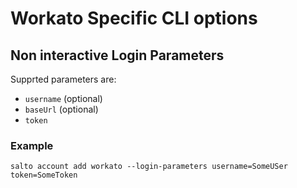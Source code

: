 # Workato Specific CLI options

## Non interactive Login Parameters

Supprted parameters are:

- `username` (optional)
- `baseUrl` (optional)
- `token`

### Example

```
salto account add workato --login-parameters username=SomeUSer token=SomeToken
```
